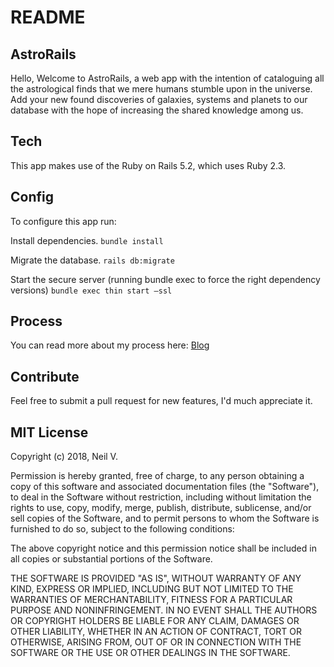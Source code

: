 # README

## AstroRails

Hello, Welcome to AstroRails, a web app with the intention of cataloguing all the astrological finds that we mere humans stumble upon in the universe. Add your new found discoveries of galaxies, systems and planets to our database with the hope of increasing the shared knowledge among us.

## Tech

This app makes use of the Ruby on Rails 5.2, which uses Ruby 2.3.

## Config

To configure this app run:

Install dependencies.
`bundle install`


Migrate the database.
`rails db:migrate`


Start the secure server (running bundle exec to force the right dependency versions)
`bundle exec thin start —ssl`

## Process

You can read more about my process here:
[Blog](https://medium.com/@neilvseejoor/restful-routes-in-rails-8fc2b0d66dd6)

## Contribute

Feel free to submit a pull request for new features, I'd much appreciate it.

## MIT License

Copyright (c) 2018, Neil V.

Permission is hereby granted, free of charge, to any person obtaining a copy
of this software and associated documentation files (the "Software"), to deal
in the Software without restriction, including without limitation the rights
to use, copy, modify, merge, publish, distribute, sublicense, and/or sell
copies of the Software, and to permit persons to whom the Software is
furnished to do so, subject to the following conditions:

The above copyright notice and this permission notice shall be included in
all copies or substantial portions of the Software.

THE SOFTWARE IS PROVIDED "AS IS", WITHOUT WARRANTY OF ANY KIND, EXPRESS OR
IMPLIED, INCLUDING BUT NOT LIMITED TO THE WARRANTIES OF MERCHANTABILITY,
FITNESS FOR A PARTICULAR PURPOSE AND NONINFRINGEMENT. IN NO EVENT SHALL THE
AUTHORS OR COPYRIGHT HOLDERS BE LIABLE FOR ANY CLAIM, DAMAGES OR OTHER
LIABILITY, WHETHER IN AN ACTION OF CONTRACT, TORT OR OTHERWISE, ARISING FROM,
OUT OF OR IN CONNECTION WITH THE SOFTWARE OR THE USE OR OTHER DEALINGS IN
THE SOFTWARE.
